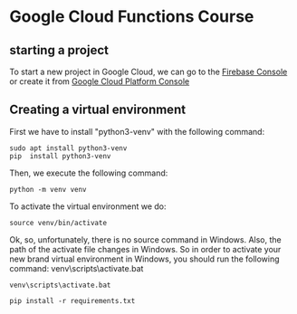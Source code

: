 # Google Cloud Functions Course
## starting a project
To start a new project in Google Cloud, we can go to the 
[Firebase Console](https://console.firebase.google.com) or create it from [Google Cloud Platform Console](https://console.cloud.google.com)
## Creating a virtual environment
First we have to install "python3-venv" with the following command:
```
sudo apt install python3-venv
pip  install python3-venv
```
Then, we execute the following command:
```
python -m venv venv
```
To activate the virtual environment we do:
```
source venv/bin/activate
```

Ok, so, unfortunately, there is no source  command in Windows. 
Also, the path of the activate  file changes in Windows. 
So in order to activate your new brand virtual environment in Windows, 
you should run the following command: venv\scripts\activate.bat


```
venv\scripts\activate.bat
```


```
pip install -r requirements.txt
```